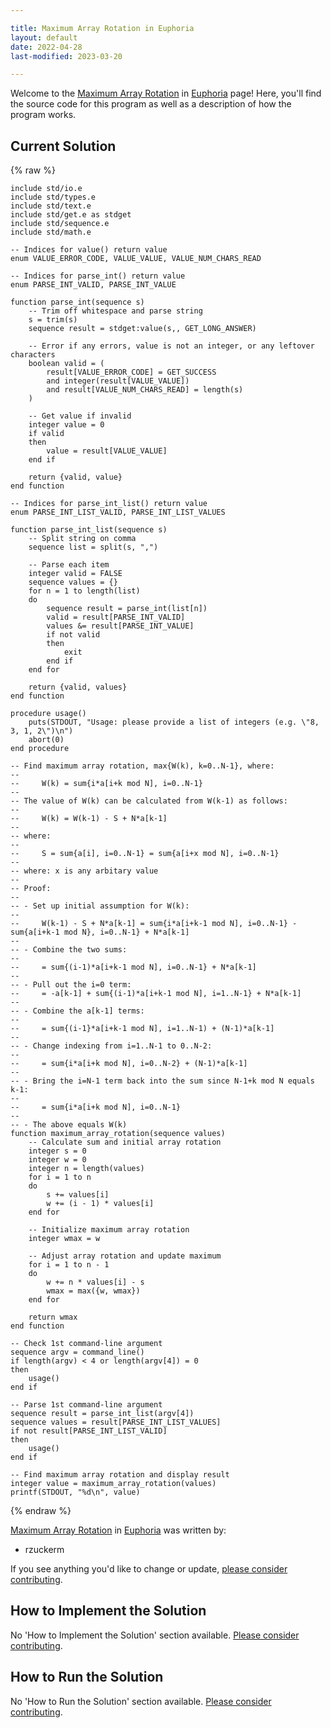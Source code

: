 ```yaml
---

title: Maximum Array Rotation in Euphoria
layout: default
date: 2022-04-28
last-modified: 2023-03-20

---
```


Welcome to the [Maximum Array Rotation](https://sampleprograms.io/projects/maximum-array-rotation) in [Euphoria](https://sampleprograms.io/languages/euphoria) page! Here, you'll find the source code for this program as well as a description of how the program works.

## Current Solution

{% raw %}

```euphoria
include std/io.e
include std/types.e
include std/text.e
include std/get.e as stdget
include std/sequence.e
include std/math.e

-- Indices for value() return value
enum VALUE_ERROR_CODE, VALUE_VALUE, VALUE_NUM_CHARS_READ

-- Indices for parse_int() return value
enum PARSE_INT_VALID, PARSE_INT_VALUE

function parse_int(sequence s)
    -- Trim off whitespace and parse string
    s = trim(s)
    sequence result = stdget:value(s,, GET_LONG_ANSWER)

    -- Error if any errors, value is not an integer, or any leftover characters
    boolean valid = (
        result[VALUE_ERROR_CODE] = GET_SUCCESS
        and integer(result[VALUE_VALUE])
        and result[VALUE_NUM_CHARS_READ] = length(s)
    )

    -- Get value if invalid
    integer value = 0
    if valid
    then
        value = result[VALUE_VALUE]
    end if

    return {valid, value}
end function

-- Indices for parse_int_list() return value
enum PARSE_INT_LIST_VALID, PARSE_INT_LIST_VALUES

function parse_int_list(sequence s)
    -- Split string on comma
    sequence list = split(s, ",")

    -- Parse each item
    integer valid = FALSE
    sequence values = {}
    for n = 1 to length(list)
    do
        sequence result = parse_int(list[n])
        valid = result[PARSE_INT_VALID]
        values &= result[PARSE_INT_VALUE]
        if not valid
        then
            exit
        end if
    end for

    return {valid, values}
end function

procedure usage()
    puts(STDOUT, "Usage: please provide a list of integers (e.g. \"8, 3, 1, 2\")\n")
    abort(0)
end procedure

-- Find maximum array rotation, max{W(k), k=0..N-1}, where:
--
--     W(k) = sum{i*a[i+k mod N], i=0..N-1}
-- 
-- The value of W(k) can be calculated from W(k-1) as follows:
--
--     W(k) = W(k-1) - S + N*a[k-1]
--
-- where:
--
--     S = sum{a[i], i=0..N-1} = sum{a[i+x mod N], i=0..N-1}
--
-- where: x is any arbitary value
--
-- Proof:
--
-- - Set up initial assumption for W(k):
--
--     W(k-1) - S + N*a[k-1] = sum{i*a[i+k-1 mod N], i=0..N-1} - sum{a[i+k-1 mod N}, i=0..N-1} + N*a[k-1]
--
-- - Combine the two sums:
--
--     = sum{(i-1)*a[i+k-1 mod N], i=0..N-1} + N*a[k-1]
--
-- - Pull out the i=0 term:
--     = -a[k-1] + sum{(i-1)*a[i+k-1 mod N], i=1..N-1} + N*a[k-1]
--
-- - Combine the a[k-1] terms:
--
--     = sum{(i-1}*a[i+k-1 mod N], i=1..N-1) + (N-1)*a[k-1]
--
-- - Change indexing from i=1..N-1 to 0..N-2:
--
--     = sum{i*a[i+k mod N], i=0..N-2} + (N-1)*a[k-1]
--
-- - Bring the i=N-1 term back into the sum since N-1+k mod N equals k-1:
--
--     = sum{i*a[i+k mod N], i=0..N-1}
--
-- - The above equals W(k)
function maximum_array_rotation(sequence values)
    -- Calculate sum and initial array rotation
    integer s = 0
    integer w = 0
    integer n = length(values)
    for i = 1 to n
    do
        s += values[i]
        w += (i - 1) * values[i]
    end for

    -- Initialize maximum array rotation
    integer wmax = w

    -- Adjust array rotation and update maximum
    for i = 1 to n - 1
    do
        w += n * values[i] - s
        wmax = max({w, wmax})
    end for

    return wmax
end function

-- Check 1st command-line argument
sequence argv = command_line()
if length(argv) < 4 or length(argv[4]) = 0
then
    usage()
end if

-- Parse 1st command-line argument
sequence result = parse_int_list(argv[4])
sequence values = result[PARSE_INT_LIST_VALUES]
if not result[PARSE_INT_LIST_VALID]
then
    usage()
end if

-- Find maximum array rotation and display result
integer value = maximum_array_rotation(values)
printf(STDOUT, "%d\n", value)
```

{% endraw %}

[Maximum Array Rotation](https://sampleprograms.io/projects/maximum-array-rotation) in [Euphoria](https://sampleprograms.io/languages/euphoria) was written by:

- rzuckerm

If you see anything you'd like to change or update, [please consider contributing](https://github.com/TheRenegadeCoder/sample-programs).

## How to Implement the Solution

No 'How to Implement the Solution' section available. [Please consider contributing](https://github.com/TheRenegadeCoder/sample-programs-website).

## How to Run the Solution

No 'How to Run the Solution' section available. [Please consider contributing](https://github.com/TheRenegadeCoder/sample-programs-website).